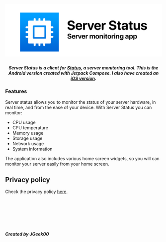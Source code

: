 <h1 align="center">
  <img src="readme_assets/banner.png" />
</h1>
<h5 align="center">
  Server Status is a client for <a href="https://github.com/dani3l0/Status">Status</a>, a server monitoring tool. This is the Android version created with Jetpack Compose. I also have created an <a href="https://github.com/JGeek00/server-status">iOS version</a>.
</h5>

### Features
Server status allows you to monitor the status of your server hardware, in real time, and from the ease of your device. With Server Status you can monitor:
- CPU usage
- CPU temperature
- Memory usage
- Storage usage
- Network usage
- System information

The application also includes various home screen widgets, so you will can monitor your server easily from your home screen.

## Privacy policy
Check the privacy policy [here](https://pastebin.com/raw/n3gFhvWc).

<br>
<br>
<br>
<br>
<br>

##### Created by JGeek00
